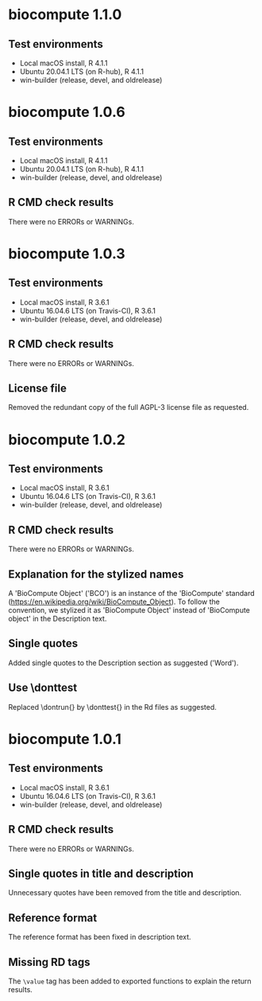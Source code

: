 # biocompute 1.1.0

## Test environments

- Local macOS install, R 4.1.1
- Ubuntu 20.04.1 LTS (on R-hub), R 4.1.1
- win-builder (release, devel, and oldrelease)

# biocompute 1.0.6

## Test environments

- Local macOS install, R 4.1.1
- Ubuntu 20.04.1 LTS (on R-hub), R 4.1.1
- win-builder (release, devel, and oldrelease)

## R CMD check results

There were no ERRORs or WARNINGs.
# biocompute 1.0.3

## Test environments

- Local macOS install, R 3.6.1
- Ubuntu 16.04.6 LTS (on Travis-CI), R 3.6.1
- win-builder (release, devel, and oldrelease)

## R CMD check results

There were no ERRORs or WARNINGs.

## License file

Removed the redundant copy of the full AGPL-3 license file as requested.

# biocompute 1.0.2

## Test environments

- Local macOS install, R 3.6.1
- Ubuntu 16.04.6 LTS (on Travis-CI), R 3.6.1
- win-builder (release, devel, and oldrelease)

## R CMD check results

There were no ERRORs or WARNINGs.

## Explanation for the stylized names

A 'BioCompute Object' ('BCO') is an instance of the 'BioCompute' standard (https://en.wikipedia.org/wiki/BioCompute_Object). To follow the convention, we stylized it as 'BioCompute Object' instead of 'BioCompute object' in the Description text.

## Single quotes

Added single quotes to the Description section as suggested ('Word').

## Use \donttest

Replaced \dontrun{} by \donttest{} in the Rd files as suggested.

# biocompute 1.0.1

## Test environments

- Local macOS install, R 3.6.1
- Ubuntu 16.04.6 LTS (on Travis-CI), R 3.6.1
- win-builder (release, devel, and oldrelease)

## R CMD check results

There were no ERRORs or WARNINGs.

## Single quotes in title and description

Unnecessary quotes have been removed from the title and description.

## Reference format

The reference format has been fixed in description text.

## Missing RD tags

The `\value` tag has been added to exported functions to explain the return results.
